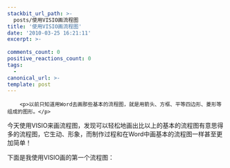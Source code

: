 ```yaml
---
stackbit_url_path: >-
  posts/使用VISIO画流程图
title: '使用VISIO画流程图'
date: '2010-03-25 16:21:11'
excerpt: >-
  
comments_count: 0
positive_reactions_count: 0
tags: 
  - 
canonical_url: >-
template: post
---
```


        <p>以前只知道用Word去画那些基本的流程图，就是用箭头、方框、平等四边形、菱形等组成的图形。</p>
<p>今天使用VISIO来画流程图，发现可以轻松地画出比以上的基本的流程图有意思得多的流程图，它生动、形象，而制作过程和在Word中画基本的流程图一样甚至更加简单！</p>
<p>下面是我使用VISIO画的第一个流程图：</p>
<p><img onload="ResizeImage(this,520)" alt="" title="" src="http://www.zizhujy.com/blog/image.axd?picture=image_223.png"></p>
      